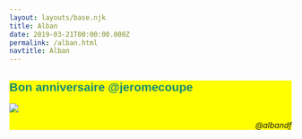 ```yaml
---
layout: layouts/base.njk
title: Alban
date: 2019-03-21T00:00:00.000Z
permalink: /alban.html
navtitle: Alban
---
```

<style type="text/css">
  .alban {
    background:yellow;
  }

  .alban h1{
    animation:blinkingText 0.8s infinite;
    font-family: "Comic Sans MS", cursive, sans-serif;
  }
@keyframes blinkingText{
    0%{     color: teal;    }
    49%{    color: transparent; }
    50%{    color: red; }
    99%{    color:transparent;  }
    100%{   color: pink;    }
}
</style>

<section class="alban">
<h1>Bon anniversaire @jeromecoupe</h1>

![](http://webikon.com/files/styles/media_thumbnail/public/drupal_party_0.gif?itok=qaxwt-Bg)

<p style="text-align: right"><em>@albandf</em></p>
</section>

